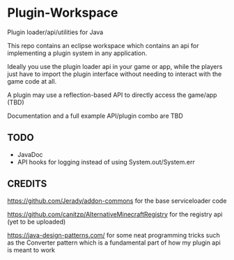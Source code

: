 # Plugin-Workspace
 Plugin loader/api/utilities for Java

This repo contains an eclipse workspace which contains an api for implementing a plugin system in any application.

Ideally you use the plugin loader api in your game or app, while the players just have to import the plugin interface without needing to interact with the game code at all.

A plugin may use a reflection-based API to directly access the game/app (TBD)

Documentation and a full example API/plugin combo are TBD

## TODO
* JavaDoc
* API hooks for logging instead of using System.out/System.err


## CREDITS

https://github.com/Jerady/addon-commons for the base serviceloader code

https://github.com/canitzp/AlternativeMinecraftRegistry for the registry api (yet to be uploaded)

https://java-design-patterns.com/ for some neat programming tricks such as the Converter pattern which is a fundamental part of how my plugin api is meant to work